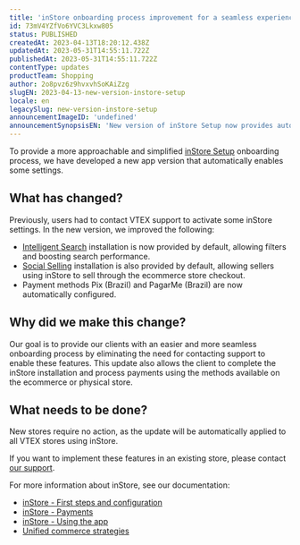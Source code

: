 ```yaml
---
title: 'inStore onboarding process improvement for a seamless experience'
id: 73mV4YZfVo6YVC3Lkxw805
status: PUBLISHED
createdAt: 2023-04-13T18:20:12.438Z
updatedAt: 2023-05-31T14:55:11.722Z
publishedAt: 2023-05-31T14:55:11.722Z
contentType: updates
productTeam: Shopping
author: 2o8pvz6z9hvxvhSoKAiZzg
slugEN: 2023-04-13-new-version-instore-setup
locale: en
legacySlug: new-version-instore-setup
announcementImageID: 'undefined'
announcementSynopsisEN: 'New version of inStore Setup now provides automatic settings'
---
```


To provide a more approachable and simplified [inStore Setup](https://apps.vtex.com/vtex-instore/p) onboarding process, we have developed a new app version that automatically enables some settings.

## What has changed?

Previously, users had to contact VTEX support to activate some inStore settings. In the new version, we improved the following:

* [Intelligent Search](/en/tracks/vtex-intelligent-search--19wrbB7nEQcmwzDPl1l4Cb/3qgT47zY08biLP3d5os3DG) installation is now provided by default, allowing filters and boosting search performance.
* [Social Selling](/en/tracks/instore-usando-o-app--4BYzQIwyOHvnmnCYQgLzdr/6deiffo22iKkY27PkfstXy) installation is also provided by default, allowing sellers using inStore to sell through the ecommerce store checkout.
* Payment methods Pix (Brazil) and PagarMe (Brazil) are now automatically configured.

## Why did we make this change?

Our goal is to provide our clients with an easier and more seamless onboarding process by eliminating the need for contacting support to enable these features. This update also allows the client to complete the inStore installation and process payments using the methods available on the ecommerce or physical store.

## What needs to be done?

New stores require no action, as the update will be automatically applied to all VTEX stores using inStore.

If you want to implement these features in an existing store, please contact [our support](https://support.vtex.com/hc/en-us).

For more information about inStore, see our documentation:

* [inStore - First steps and configuration](/en/tracks/instore-primeiros-passos-e-configuracoes--zav76TFEZlAjnyBVL5tRc#)
* [inStore - Payments](/en/tracks/instore-pagamentos--43B4Nr7uZva5UdwWEt3PEy#)
* [inStore - Using the app](/en/tracks/instore-usando-o-app--4BYzQIwyOHvnmnCYQgLzdr#)
* [Unified commerce strategies](/en/tracks/estrategias-de-comercio-unificado--3WGDRRhc3vf1MJb9zGncnv#)
